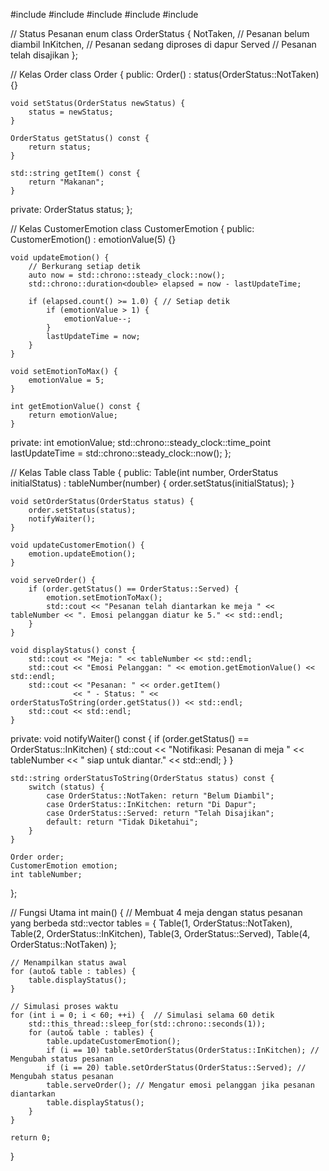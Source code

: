#include <iostream>
#include <vector>
#include <string>
#include <chrono>
#include <thread>

// Status Pesanan
enum class OrderStatus {
    NotTaken,  // Pesanan belum diambil
    InKitchen, // Pesanan sedang diproses di dapur
    Served     // Pesanan telah disajikan
};

// Kelas Order
class Order {
public:
    Order() : status(OrderStatus::NotTaken) {}

    void setStatus(OrderStatus newStatus) {
        status = newStatus;
    }

    OrderStatus getStatus() const {
        return status;
    }

    std::string getItem() const {
        return "Makanan";
    }

private:
    OrderStatus status;
};

// Kelas CustomerEmotion
class CustomerEmotion {
public:
    CustomerEmotion() : emotionValue(5) {}

    void updateEmotion() {
        // Berkurang setiap detik
        auto now = std::chrono::steady_clock::now();
        std::chrono::duration<double> elapsed = now - lastUpdateTime;

        if (elapsed.count() >= 1.0) { // Setiap detik
            if (emotionValue > 1) {
                emotionValue--;
            }
            lastUpdateTime = now;
        }
    }

    void setEmotionToMax() {
        emotionValue = 5;
    }

    int getEmotionValue() const {
        return emotionValue;
    }

private:
    int emotionValue;
    std::chrono::steady_clock::time_point lastUpdateTime = std::chrono::steady_clock::now();
};

// Kelas Table
class Table {
public:
    Table(int number, OrderStatus initialStatus) : tableNumber(number) {
        order.setStatus(initialStatus);
    }

    void setOrderStatus(OrderStatus status) {
        order.setStatus(status);
        notifyWaiter();
    }

    void updateCustomerEmotion() {
        emotion.updateEmotion();
    }

    void serveOrder() {
        if (order.getStatus() == OrderStatus::Served) {
            emotion.setEmotionToMax();
            std::cout << "Pesanan telah diantarkan ke meja " << tableNumber << ". Emosi pelanggan diatur ke 5." << std::endl;
        }
    }

    void displayStatus() const {
        std::cout << "Meja: " << tableNumber << std::endl;
        std::cout << "Emosi Pelanggan: " << emotion.getEmotionValue() << std::endl;
        std::cout << "Pesanan: " << order.getItem()
                  << " - Status: " << orderStatusToString(order.getStatus()) << std::endl;
        std::cout << std::endl;
    }

private:
    void notifyWaiter() const {
        if (order.getStatus() == OrderStatus::InKitchen) {
            std::cout << "Notifikasi: Pesanan di meja " << tableNumber << " siap untuk diantar." << std::endl;
        }
    }

    std::string orderStatusToString(OrderStatus status) const {
        switch (status) {
            case OrderStatus::NotTaken: return "Belum Diambil";
            case OrderStatus::InKitchen: return "Di Dapur";
            case OrderStatus::Served: return "Telah Disajikan";
            default: return "Tidak Diketahui";
        }
    }

    Order order;
    CustomerEmotion emotion;
    int tableNumber;
};

// Fungsi Utama
int main() {
    // Membuat 4 meja dengan status pesanan yang berbeda
    std::vector<Table> tables = {
        Table(1, OrderStatus::NotTaken),
        Table(2, OrderStatus::InKitchen),
        Table(3, OrderStatus::Served),
        Table(4, OrderStatus::NotTaken)
    };

    // Menampilkan status awal
    for (auto& table : tables) {
        table.displayStatus();
    }

    // Simulasi proses waktu
    for (int i = 0; i < 60; ++i) {  // Simulasi selama 60 detik
        std::this_thread::sleep_for(std::chrono::seconds(1));
        for (auto& table : tables) {
            table.updateCustomerEmotion();
            if (i == 10) table.setOrderStatus(OrderStatus::InKitchen); // Mengubah status pesanan
            if (i == 20) table.setOrderStatus(OrderStatus::Served); // Mengubah status pesanan
            table.serveOrder(); // Mengatur emosi pelanggan jika pesanan diantarkan
            table.displayStatus();
        }
    }

    return 0;
}

